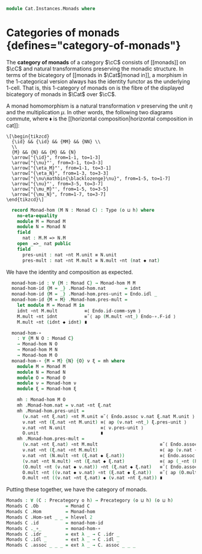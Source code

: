 <!--
```agda
open import Cat.Instances.Product
open import Cat.Functor.Compose
open import Cat.Diagram.Monad
open import Cat.Functor.Base
open import Cat.Prelude

import Cat.Reasoning
```
-->

```agda
module Cat.Instances.Monads where
```

<!--
```agda
private variable
  o h : Level
open Precategory
open Functor
```
-->

# Categories of monads {defines="category-of-monads"}

The **category of monads** of a category $\cC$ consists of [[monads]]
on $\cC$ and natural transformations preserving the monadic structure.
In terms of the bicategory of [[monads in $\Cat$|monad in]], a morphism
in the 1-categorical version always has the identity functor as the
underlying 1-cell. That is, this 1-category of monads on is the
fibre of the displayed bicategory of monads in $\Cat$ over $\cC$.

<!--
```agda
module _ {C : Precategory o h} where
  private
    module C = Cat.Reasoning C

    Endo : Precategory (o ⊔ h) (o ⊔ h)
    Endo = Cat[ C , C ]
    module Endo = Cat.Reasoning Endo

    Endo-∘-functor : Functor (Endo ×ᶜ Endo) Endo
    Endo-∘-functor = F∘-functor
    module Endo-∘ = Functor Endo-∘-functor
```
-->

A monad homomorphism is a natural transformation $\nu$ preserving
the unit $\eta$ and the multiplication $\mu$. In other words, the
following two diagrams commute, where $\blacklozenge$ is the
[[horizontal composition|horizontal composition in cat]]:

~~~{.quiver}
\[\begin{tikzcd}
  {\id} && {\id} && {MM} && {NN} \\
  \\
  {M} && {N} && {M} && {N}
  \arrow["{\id}", from=1-1, to=1-3]
  \arrow["{\nu}"', from=3-1, to=3-3]
  \arrow["{\eta_M}"', from=1-1, to=3-1]
  \arrow["{\eta_N}", from=1-3, to=3-3]
  \arrow["{\nu\mathbin{\blacklozenge}\nu}", from=1-5, to=1-7]
  \arrow["{\nu}"', from=3-5, to=3-7]
  \arrow["{\mu_M}"', from=1-5, to=3-5]
  \arrow["{\mu_N}", from=1-7, to=3-7]
\end{tikzcd}\]
~~~

```agda
  record Monad-hom (M N : Monad C) : Type (o ⊔ h) where
    no-eta-equality
    module M = Monad M
    module N = Monad N
    field
      nat : M.M => N.M
    open _=>_ nat public
    field
      pres-unit : nat ∘nt M.unit ≡ N.unit
      pres-mult : nat ∘nt M.mult ≡ N.mult ∘nt (nat ◆ nat)
```

<!--
```agda
  module _ {M N : Monad C} where
    private
      module M = Monad M
      module N = Monad N

    Monad-hom-path
      : (ν ξ : Monad-hom M N)
      → ν .Monad-hom.nat ≡ ξ .Monad-hom.nat
      → ν ≡ ξ
    Monad-hom-path ν ξ p i .Monad-hom.nat = p i
    Monad-hom-path ν ξ p i .Monad-hom.pres-unit =
      is-prop→pathp
        (λ i → Nat-is-set (p i ∘nt M.unit) N.unit)
        (ν .Monad-hom.pres-unit)
        (ξ .Monad-hom.pres-unit)
        i
    Monad-hom-path ν ξ p i .Monad-hom.pres-mult =
      is-prop→pathp
        (λ i → Nat-is-set (p i ∘nt M.mult) (N.mult ∘nt (p i ◆ p i)))
        (ν .Monad-hom.pres-mult)
        (ξ .Monad-hom.pres-mult)
        i

    abstract instance
      H-Level-Monad-hom : ∀ {n} → H-Level (Monad-hom M N) (2 + n)
      H-Level-Monad-hom = basic-instance 2 $ Iso→is-hlevel 2 eqv (hlevel 2)
        where unquoteDecl eqv = declare-record-iso eqv (quote Monad-hom)

    instance
      Extensional-Monad-hom
        : ∀ {ℓ} ⦃ sa : Extensional (M.M => N.M) ℓ ⦄
        → Extensional (Monad-hom M N) ℓ
      Extensional-Monad-hom ⦃ sa ⦄ =
        injection→extensional!
          {f = Monad-hom.nat}
          (Monad-hom-path _ _) sa

      Funlike-Monad-hom
        : Funlike (Monad-hom M N) ⌞ C ⌟ (λ x → C .Hom (M.M # x) (N.M # x))
      Funlike-Monad-hom ._#_ = Monad-hom.η
```
-->

We have the identity and composition as expected.

```agda
  monad-hom-id : ∀ {M : Monad C} → Monad-hom M M
  monad-hom-id {M = _} .Monad-hom.nat       = idnt
  monad-hom-id {M = _} .Monad-hom.pres-unit = Endo.idl _
  monad-hom-id {M = M} .Monad-hom.pres-mult =
    let module M = Monad M in
    idnt ∘nt M.mult          ≡⟨ Endo.id-comm-sym ⟩
    M.mult ∘nt idnt          ≡˘⟨ ap (M.mult ∘nt_) Endo-∘.F-id ⟩
    M.mult ∘nt (idnt ◆ idnt) ∎

  monad-hom-∘
    : ∀ {M N O : Monad C}
    → Monad-hom N O
    → Monad-hom M N
    → Monad-hom M O
  monad-hom-∘ {M = M} {N} {O} ν ξ = mh where
    module M = Monad M
    module N = Monad N
    module O = Monad O
    module ν = Monad-hom ν
    module ξ = Monad-hom ξ

    mh : Monad-hom M O
    mh .Monad-hom.nat = ν.nat ∘nt ξ.nat
    mh .Monad-hom.pres-unit =
      (ν.nat ∘nt ξ.nat) ∘nt M.unit ≡˘⟨ Endo.assoc ν.nat ξ.nat M.unit ⟩
      ν.nat ∘nt (ξ.nat ∘nt M.unit) ≡⟨ ap (ν.nat ∘nt_) ξ.pres-unit ⟩
      ν.nat ∘nt N.unit             ≡⟨ ν.pres-unit ⟩
      O.unit                       ∎
    mh .Monad-hom.pres-mult =
      (ν.nat ∘nt ξ.nat) ∘nt M.mult                       ≡˘⟨ Endo.assoc ν.nat ξ.nat M.mult ⟩
      ν.nat ∘nt (ξ.nat ∘nt M.mult)                       ≡⟨ ap (ν.nat ∘nt_) ξ.pres-mult ⟩
      ν.nat ∘nt (N.mult ∘nt (ξ.nat ◆ ξ.nat))             ≡⟨ Endo.assoc ν.nat N.mult (ξ.nat ◆ ξ.nat) ⟩
      (ν.nat ∘nt N.mult) ∘nt (ξ.nat ◆ ξ.nat)             ≡⟨ ap (_∘nt (ξ.nat ◆ ξ.nat)) ν.pres-mult ⟩
      (O.mult ∘nt (ν.nat ◆ ν.nat)) ∘nt (ξ.nat ◆ ξ.nat)   ≡˘⟨ Endo.assoc O.mult (ν.nat ◆ ν.nat) (ξ.nat ◆ ξ.nat) ⟩
      O.mult ∘nt ((ν.nat ◆ ν.nat) ∘nt (ξ.nat ◆ ξ.nat))   ≡˘⟨ ap (O.mult ∘nt_) $ Endo-∘.F-∘ (ν.nat , ν.nat) (ξ.nat , ξ.nat) ⟩
      O.mult ∘nt ((ν.nat ∘nt ξ.nat) ◆ (ν.nat ∘nt ξ.nat)) ∎
```

Putting these together, we have the category of monads.

```agda
Monads : ∀ (C : Precategory o h) → Precategory (o ⊔ h) (o ⊔ h)
Monads C .Ob          = Monad C
Monads C .Hom         = Monad-hom
Monads C .Hom-set _ _ = hlevel 2
Monads C .id          = monad-hom-id
Monads C ._∘_         = monad-hom-∘
Monads C .idr _       = ext λ _ → C .idr _
Monads C .idl _       = ext λ _ → C .idl _
Monads C .assoc _ _ _ = ext λ _ → C. assoc _ _ _
```
